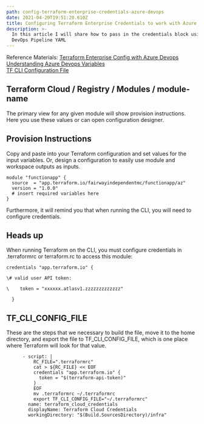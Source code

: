 ```yaml
---
path: config-terraform-enterprise-credentials-azure-devops
date: 2021-04-20T19:51:20.610Z
title: Configuring Terraform Enterprise Credentials to work with Azure DevOps
description: >-
  In this article I will share how to pass in the credentials block using Azure
  DevOps Pipeline YAML
---
```

Reference Materials:
[Terraform Enterprise Config with Azure Devops](https://cincycoder.wordpress.com/2019/10/15/terraform-enterprise-config-with-azure-devops/)\
[Understanding Azure Devops Variables](https://adamtheautomator.com/azure-devops-variables/)\
[TF CLI Configuration File](https://www.terraform.io/docs/cli/config/config-file.html)

## Terraform Cloud / Registry / Modules / module-name

The primary view for any given module will show provision instructions. Here you use these values or can open configuration designer.

## Provision Instructions

Copy and paste into your Terraform configuration and set values for the input variables. Or, design a configuration to easily use module and workspace outputs as inputs.

```
module "functionapp" {
  source  = "app.terraform.io/fairwayindependentmc/functionapp/az"
  version = "1.0.0"
  # insert required variables here
}
```

Furthermore, it will remind you that when running the CLI, you will need to configure credentials.

## Heads up

When running Terraform on the CLI, you must configure credentials in .terraformrc or terraform.rc  to access this module:

```
credentials "app.terraform.io" {

\# valid user API token:

\    token = "xxxxxx.atlasv1.zzzzzzzzzzzzz"

  }
```

## TF_CLI_CONFIG_FILE

These are the steps that we necessary to build the file, move it to the home directory, and export the file to TF_CLI_CONFIG_FILE, which is one place where Terraform will look for that value.

```
      - script: |
          RC_FILE=".terraformrc"
          cat > ${RC_FILE} << EOF
          credentials "app.terraform.io" {
            token = "$(terraform-api-token)"
          }
          EOF
          mv .terraformrc ~/.terraformrc
          export TF_CLI_CONFIG_FILE="~/.terraformrc"
        name: terraform_cloud_credentials
        displayName: Terraform Cloud Credentials
        workingDirectory: "$(Build.SourcesDirectory)/infra"
```
